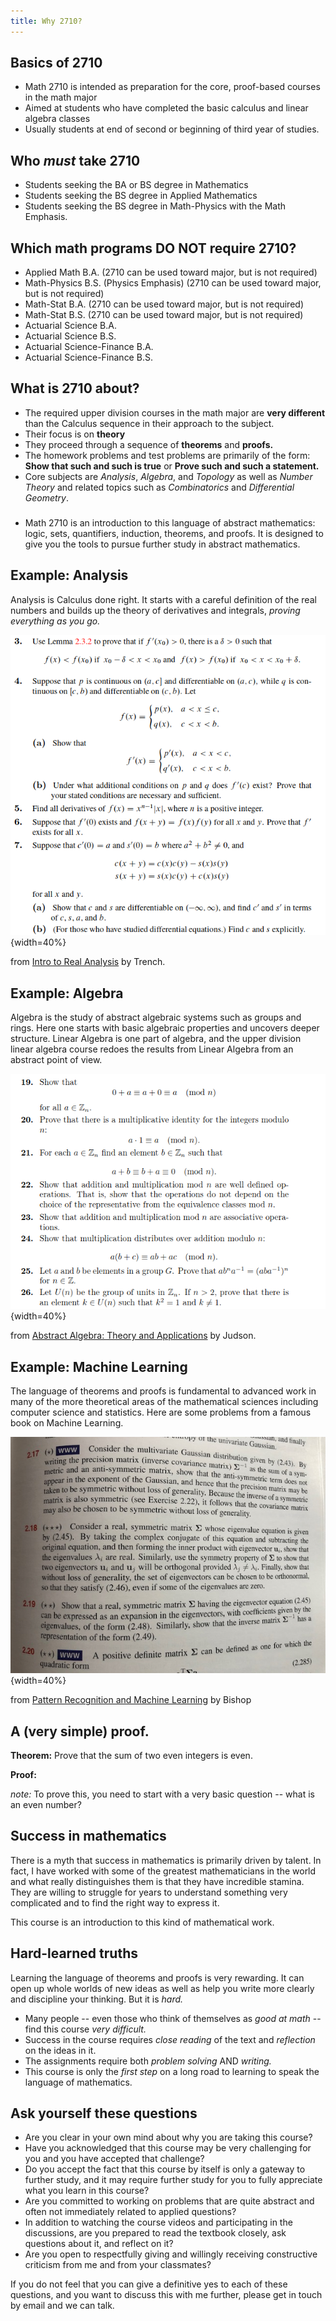 ```yaml
---
title: Why 2710?
---
```


## Basics of 2710

- Math 2710 is intended as preparation for the core, proof-based courses in the math major
- Aimed at students who have completed the basic calculus and linear algebra classes
- Usually students at end of second or beginning of third year of studies.

## Who *must* take 2710

- Students seeking the BA or BS degree in Mathematics
- Students seeking the BS degree in Applied Mathematics
- Students seeking the BS degree in Math-Physics with the Math Emphasis.

## Which math programs DO NOT require 2710?

- Applied Math B.A. (2710 can be used toward major, but is not required)
- Math-Physics B.S. (Physics Emphasis) (2710 can be used toward major, but is not required)
- Math-Stat B.A. (2710 can be used toward major, but is not required)
- Math-Stat B.S. (2710 can be used toward major, but is not required)
- Actuarial Science B.A.
- Actuarial Science B.S.
- Actuarial Science-Finance B.A.
- Actuarial Science-Finance B.S.

## What is 2710 about?


- The required upper division courses in the math major are **very different** than the Calculus sequence
in their approach to the subject.
- Their focus is on **theory** 
- They proceed through a sequence of **theorems** and **proofs.**
- The homework problems and test problems are primarily of the form: **Show that such and such is true** or
**Prove such and such a statement.**
- Core subjects are *Analysis*, *Algebra*, and *Topology* as well as *Number Theory* and related topics such
as *Combinatorics* and *Differential Geometry*.

### 

- Math 2710 is an introduction to this language of abstract mathematics: logic, sets, quantifiers, induction,
theorems, and proofs.  It is designed to give you the tools to pursue further study in abstract mathematics.

## Example: Analysis

Analysis is Calculus done right.  It starts with a careful definition of the real numbers and builds up
the theory of derivatives and integrals, *proving everything as you go.*

![](../png/analysis_hw.png){width=40%}

from [Intro to Real Analysis](http://ramanujan.math.trinity.edu/wtrench/texts/TRENCH_REAL_ANALYSIS.PDF) by Trench.

## Example: Algebra

Algebra is the study of abstract algebraic systems such as groups and rings.  Here one starts with
basic algebraic properties and uncovers deeper structure.  Linear Algebra is one part of algebra, and
the upper division linear algebra course redoes the results from Linear Algebra from an abstract point of view.

![](../png/algebra_example.png){width=40%}

from  [Abstract Algebra: Theory and Applications](http://abstract.ups.edu/download/aata-20190710-print.pdf) by Judson.

## Example: Machine Learning

The language of theorems and proofs is fundamental to advanced work in many of the more theoretical
areas of the mathematical 
sciences including computer science and statistics.  Here are some problems from a famous book on Machine Learning.

![](../png/Bishop_example.png){width=40%}

from [Pattern Recognition and Machine Learning](https://www.microsoft.com/en-us/research/uploads/prod/2006/01/Bishop-Pattern-Recognition-and-Machine-Learning-2006.pdf) by Bishop

## A (very simple) proof.

**Theorem:** Prove that the sum of two even integers is even.

**Proof:**

*note:* To prove this, you need to start with a very basic question -- what is an even number?

## Success in mathematics 

There is a myth that success in mathematics is primarily driven by talent.  In fact, I have worked
with some of the greatest mathematicians in the world and what really distinguishes them is that they
have incredible stamina.  They are willing to struggle for years to understand something very complicated
and to find the right way to express it. 

This course is an introduction to this kind of mathematical work. 

## Hard-learned truths

Learning the language of theorems and proofs is very rewarding. It can open up whole worlds of new ideas
as well as help you write more clearly and discipline your thinking.  But it is *hard.*  

- Many people -- even those who think of themselves as *good at math* -- find this course *very difficult.* 
- Success in the course requires *close reading* of the text and *reflection* on the ideas in it.
- The assignments require both *problem solving* AND *writing.*
- This course is only the *first step* on a long road to learning to speak the language of mathematics. 

## Ask yourself these questions

- Are you clear in your own mind about why you are taking this course?
- Have you acknowledged that this course may be very challenging for you and you have accepted that challenge?
- Do you accept the fact that this course by itself is only a gateway to further study, and it may
require further study for you to fully appreciate what you learn in this course?
- Are you committed to working on problems that are quite abstract and often not immediately
related to applied questions?
- In addition to watching the course videos and participating in the discussions, are 
you prepared to read the textbook closely, ask questions about it, and reflect on it?
- Are you open to respectfully giving and willingly receiving 
constructive criticism from me and from your classmates?

If you do not feel that you can give a definitive yes to each of these questions, and you want to discuss
this with me further, please get in touch by email and we can talk.
















